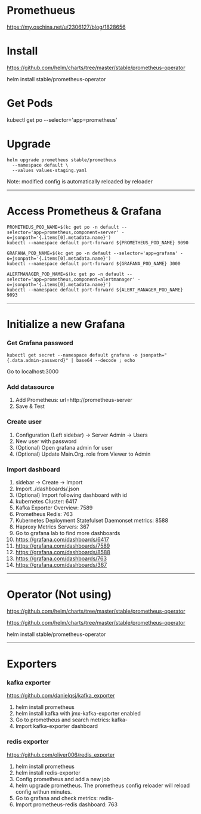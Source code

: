 Promethueus
===

https://my.oschina.net/u/2306127/blog/1828656

# Install

https://github.com/helm/charts/tree/master/stable/prometheus-operator

helm install stable/prometheus-operator

# Get Pods

kubectl get po --selector='app=prometheus'

# Upgrade

```
helm upgrade prometheus stable/prometheus
  --namespace default \
  --values values-staging.yaml
```

Note: modified config is automatically reloaded by reloader

---

# Access Prometheus & Grafana
```
PROMETHEUS_POD_NAME=$(kc get po -n default --selector='app=prometheus,component=server' -o=jsonpath='{.items[0].metadata.name}')
kubectl --namespace default port-forward ${PROMETHEUS_POD_NAME} 9090

GRAFANA_POD_NAME=$(kc get po -n default --selector='app=grafana' -o=jsonpath='{.items[0].metadata.name}')
kubectl --namespace default port-forward ${GRAFANA_POD_NAME} 3000

ALERTMANAGER_POD_NAME=$(kc get po -n default --selector='app=prometheus,component=alertmanager' -o=jsonpath='{.items[0].metadata.name}')
kubectl --namespace default port-forward ${ALERT_MANAGER_POD_NAME} 9093
```

---

# Initialize a new Grafana

### Get Grafana password
```
kubectl get secret --namespace default grafana -o jsonpath="{.data.admin-password}" | base64 --decode ; echo
```

Go to localhost:3000

### Add datasource

1. Add Prometheus: url=http://prometheus-server
2. Save & Test

### Create user

1. Configuration (Left sidebar) -> Server Admin -> Users
2. New user with password
3. (Optional) Open grafana admin for user
3. (Optional) Update Main.Org. role from Viewer to Admin

### Import dashboard

1. sidebar -> Create -> Import
2. Import ./dashboards/.json
3. (Optional) Import following dashboard with id
  1. kubernetes Cluster: 6417
  2. Kafka Exporter Overview: 7589
  3. Prometheus Redis: 763
  4. Kubernetes Deployment Statefulset Daemonset metrics: 8588
  5. Haproxy Metrics Servers: 367
4. Go to grafana lab to find more dashboards
  1. https://grafana.com/dashboards/6417
  2. https://grafana.com/dashboards/7589
  3. https://grafana.com/dashboards/8588
  4. https://grafana.com/dashboards/763
  5. https://grafana.com/dashboards/367

---

# Operator (Not using)
https://github.com/helm/charts/tree/master/stable/prometheus-operator

https://github.com/helm/charts/tree/master/stable/prometheus-operator

helm install stable/prometheus-operator

---

# Exporters

### kafka exporter

https://github.com/danielqsj/kafka_exporter

1. helm install prometheus
2. helm install kafka with jmx-kafka-exporter enabled
3. Go to prometheus and search metrics: kafka-
4. Import kafka-exporter dashboard

### redis exporter

https://github.com/oliver006/redis_exporter

1. helm install prometheus
2. helm install redis-exporter
3. Config prometheus and add a new job
4. helm upgrade prometheus. The prometheus config reloader will reload config withun minutes.
5. Go to grafana and check metrics: redis-
6. Import prometheus-redis dashboard: 763
